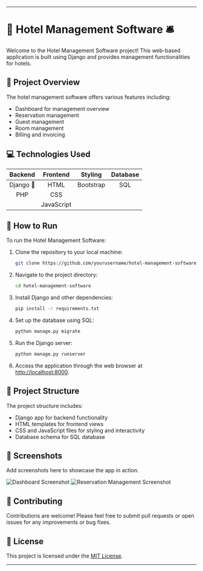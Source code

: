 
---

# 🏨 Hotel Management Software 🛎️

Welcome to the Hotel Management Software project! This web-based application is built using Django and provides management functionalities for hotels.

## 📝 Project Overview

The hotel management software offers various features including:
- Dashboard for management overview
- Reservation management
- Guest management
- Room management
- Billing and invoicing

## 💻 Technologies Used

| Backend         | Frontend  | Styling    | Database  |
|:---------------:|:---------:|:----------:|:---------:|
| Django 🐍       | HTML      | Bootstrap  | SQL       |
| PHP             | CSS       |            |           |
|                 | JavaScript|            |           |

## 🚀 How to Run

To run the Hotel Management Software:
1. Clone the repository to your local machine:
   ```bash
   git clone https://github.com/yourusername/hotel-management-software.git
   ```
2. Navigate to the project directory:
   ```bash
   cd hotel-management-software
   ```
3. Install Django and other dependencies:
   ```bash
   pip install -r requirements.txt
   ```
4. Set up the database using SQL:
   ```bash
   python manage.py migrate
   ```
5. Run the Django server:
   ```bash
   python manage.py runserver
   ```
6. Access the application through the web browser at [http://localhost:8000](http://localhost:8000).

## 📂 Project Structure

The project structure includes:
- Django app for backend functionality
- HTML templates for frontend views
- CSS and JavaScript files for styling and interactivity
- Database schema for SQL database

## 📸 Screenshots

Add screenshots here to showcase the app in action.

![Dashboard Screenshot](path/to/dashboard_screenshot.png)
![Reservation Management Screenshot](path/to/reservation_management_screenshot.png)

## 🤝 Contributing

Contributions are welcome! Please feel free to submit pull requests or open issues for any improvements or bug fixes.

## 📜 License

This project is licensed under the [MIT License](LICENSE).

---
